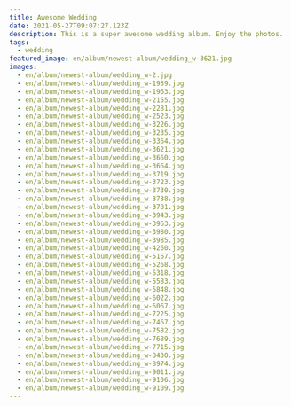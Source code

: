```yaml
---
title: Awesome Wedding
date: 2021-05-27T09:07:27.123Z
description: This is a super awesome wedding album. Enjoy the photos.
tags:
  - wedding
featured_image: en/album/newest-album/wedding_w-3621.jpg
images:
  - en/album/newest-album/wedding_w-2.jpg
  - en/album/newest-album/wedding_w-1959.jpg
  - en/album/newest-album/wedding_w-1963.jpg
  - en/album/newest-album/wedding_w-2155.jpg
  - en/album/newest-album/wedding_w-2281.jpg
  - en/album/newest-album/wedding_w-2523.jpg
  - en/album/newest-album/wedding_w-3226.jpg
  - en/album/newest-album/wedding_w-3235.jpg
  - en/album/newest-album/wedding_w-3364.jpg
  - en/album/newest-album/wedding_w-3621.jpg
  - en/album/newest-album/wedding_w-3660.jpg
  - en/album/newest-album/wedding_w-3664.jpg
  - en/album/newest-album/wedding_w-3719.jpg
  - en/album/newest-album/wedding_w-3723.jpg
  - en/album/newest-album/wedding_w-3730.jpg
  - en/album/newest-album/wedding_w-3738.jpg
  - en/album/newest-album/wedding_w-3781.jpg
  - en/album/newest-album/wedding_w-3943.jpg
  - en/album/newest-album/wedding_w-3963.jpg
  - en/album/newest-album/wedding_w-3980.jpg
  - en/album/newest-album/wedding_w-3985.jpg
  - en/album/newest-album/wedding_w-4260.jpg
  - en/album/newest-album/wedding_w-5167.jpg
  - en/album/newest-album/wedding_w-5268.jpg
  - en/album/newest-album/wedding_w-5318.jpg
  - en/album/newest-album/wedding_w-5583.jpg
  - en/album/newest-album/wedding_w-5848.jpg
  - en/album/newest-album/wedding_w-6022.jpg
  - en/album/newest-album/wedding_w-6067.jpg
  - en/album/newest-album/wedding_w-7225.jpg
  - en/album/newest-album/wedding_w-7467.jpg
  - en/album/newest-album/wedding_w-7582.jpg
  - en/album/newest-album/wedding_w-7689.jpg
  - en/album/newest-album/wedding_w-7715.jpg
  - en/album/newest-album/wedding_w-8430.jpg
  - en/album/newest-album/wedding_w-8974.jpg
  - en/album/newest-album/wedding_w-9011.jpg
  - en/album/newest-album/wedding_w-9106.jpg
  - en/album/newest-album/wedding_w-9109.jpg
---
```


